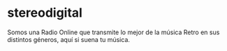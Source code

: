 # stereodigital
Somos una Radio Online que transmite lo mejor de la música Retro en sus distintos géneros, aquí si suena tu música.
